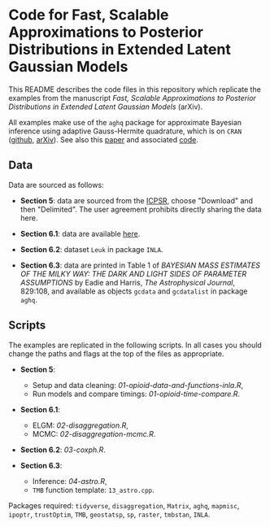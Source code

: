 # Code for Fast, Scalable Approximations to Posterior Distributions in Extended Latent Gaussian Models

This README describes the code files in this repository which replicate the examples from the manuscript *Fast, Scalable Approximations to Posterior Distributions in Extended Latent Gaussian Models* (arXiv).

All examples make use of the `aghq` package for approximate Bayesian inference using adaptive Gauss-Hermite quadrature, which is on `CRAN` ([github](https://github.com/awstringer1/aghq/), [arXiv](https://arxiv.org/abs/2101.04468)). See also this [paper](https://arxiv.org/abs/2102.06801) and associated [code](https://github.com/awstringer1/aghq-paper-code).

## Data

Data are sourced as follows:

- **Section 5**: data are sourced from the [ICPSR](https://www.icpsr.umich.edu/web/ICPSR/studies/30122), choose "Download" and then "Delimited". The user agreement prohibits directly sharing the data here.

- **Section 6.1**: data are available [here](https://github.com/aknandi/disaggregation_paper/tree/master/data).

- **Section 6.2**: dataset `Leuk` in package `INLA`.

- **Section 6.3**: data are printed in Table 1 of *BAYESIAN MASS ESTIMATES OF THE MILKY WAY: THE DARK AND LIGHT SIDES OF PARAMETER ASSUMPTIONS* by Eadie and Harris, *The Astrophysical Journal*, 829:108, and available as objects `gcdata` and `gcdatalist` in package `aghq`.

## Scripts

The examples are replicated in the following scripts. In all cases you should change the paths and flags at the top of the files as appropriate.

- **Section 5**:
  - Setup and data cleaning: *01-opioid-data-and-functions-inla.R*,
  - Run models and compare timings: *01-opioid-time-compare.R*.

- **Section 6.1**:
  - ELGM: *02-disaggregation.R*,
  - MCMC: *02-disaggregation-mcmc.R*.

- **Section 6.2**: *03-coxph.R*.

- **Section 6.3**:
  - Inference: *04-astro.R*,
  - `TMB` function template: `13_astro.cpp`.

Packages required: `tidyverse`, `disaggregation`, `Matrix`, `aghq`, `mapmisc`, `ipoptr`, `trustOptim`, `TMB`, `geostatsp`, `sp`, `raster`, `tmbstan`, `INLA`.
